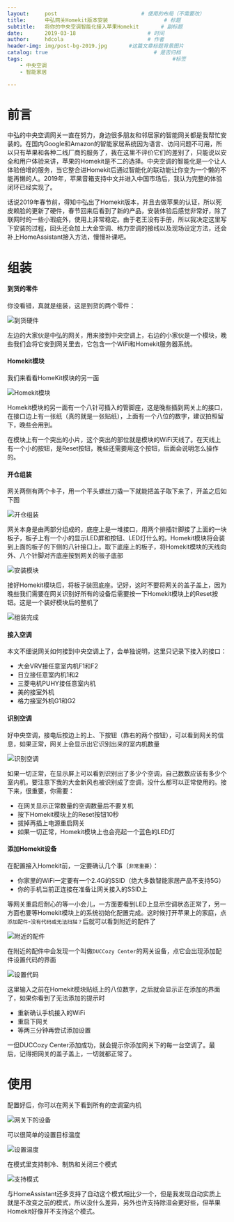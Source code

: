 ```yaml
---
layout:     post   				           # 使用的布局（不需要改）
title:      中弘网关Homekit版本安装    				 # 标题
subtitle:   将你的中央空调智能化接入苹果Homekit       # 副标题
date:       2019-03-18       				 # 时间
author:     hdcola          				 # 作者
header-img: img/post-bg-2019.jpg 	   #这篇文章标题背景图片
catalog: true 						           # 是否归档
tags:								                 #标签
    - 中央空调
    - 智能家居

---
```


# 前言

中弘的中央空调网关一直在努力，身边很多朋友和邻居家的智能网关都是我帮忙安装的。在国内Google和Amazon的智能家居系统因为语言、访问问题不可用，所以只有苹果和各种二线厂商的服务了，我在这里不评价它们的差别了，只能说以安全和用户体验来讲，苹果的Homekit是不二的选择。中央空调的智能化是一个让人体验倍增的服务，当它整合进Homekit后通过智能化的联动能让你变为一个懒的不能再懒的人。2019年，苹果音箱支持中文并进入中国市场后，我认为完整的体验闭环已经实现了。

话说2019年春节前，得知中弘出了Homekit版本，并且去做苹果的认证，所以死皮赖脸的更新了硬件，春节回来后看到了新的产品，安装体验后感觉非常好，除了联网时的一些小瑕疵外，使用上非常稳定。由于老王没有手册，所以我决定这里写下安装的过程，回头还会加上大金空调、格力空调的接线以及现场设定方法，还会补上HomeAssistant接入方法，慢慢补课吧。

# 组装

#### 到货的零件

你没看错，真就是组装，这是到货的两个零件：

![到货硬件](https://raw.githubusercontent.com/rainypo/image/master/2019/2019031801.jpg)

左边的大家伙是中弘的网关，用来接到中央空调上，右边的小家伙是一个模块，晚些我们会将它安到网关里去，它包含一个WiFi和Homekit服务器系统。

#### Homekit模块

我们来看看HomeKit模块的另一面

![Homekit模块](https://raw.githubusercontent.com/rainypo/image/master/2019/2019031802.jpg)

Homekit模块的另一面有一个八针可插入的管脚座，这是晚些插到网关上的接口，在接口边上有一张纸（真的就是一张贴纸），上面有一个八位的数字，建议拍照留下，晚些会用到。

在模块上有一个突出的小片，这个突出的部位就是模块的WiFi天线了。在天线上有一个小的按钮，是Reset按钮，晚些还需要用这个按钮，后面会说明怎么操作的。

#### 开仓组装

网关两侧有两个卡子，用一个平头螺丝刀撬一下就能把盖子取下来了，开盖之后如下图

![开仓组装](https://raw.githubusercontent.com/rainypo/image/master/2019/2019031803.jpg)

网关本身是由两部分组成的，底座上是一堆接口，用两个排插针脚接了上面的一块板子，板子上有一个小的显示LED屏和按钮、LED灯什么的。Homekit模块将会装到上面的板子的下侧的八针接口上。取下底座上的板子，将Homekit模块的天线向外、八个针脚对齐底座按到网关的板子底部

![安装模块](https://raw.githubusercontent.com/rainypo/image/master/2019/2019031804.jpg)

接好Homekit模块后，将板子装回底座。记好，这时不要将网关的盖子盖上，因为晚些我们需要在网关识别好所有的设备后需要按一下Homekit模块上的Reset按钮。这是一个装好模块后的整机了

![组装完成](https://raw.githubusercontent.com/rainypo/image/master/2019/2019031805.jpg)

#### 接入空调

本文不细说网关如何接到中央空调上了，会单独说明，这里只记录下接入的接口：

* 大金VRV接任意室内机F1和F2
* 日立接任意室内机1和2
* 三菱电机PUHY接任意室内机
* 美的接室外机
* 格力接室外机G1和G2

#### 识别空调

好中央空调，接电后按边上的上、下按钮（靠右的两个按钮），可以看到网关的信息，如果正常，网关上会显示出它识别出来的室内机数量

![识别空调](https://raw.githubusercontent.com/rainypo/image/master/2019/2019031806.jpg)

如果一切正常，在显示屏上可以看到识别出了多少个空调，自己数数应该有多少个室内机，要注意下我的大金新风也被识别成了空调，没什么都可以正常使用的。接下来，很重要，你需要：

* 在网关显示正常数量的空调数量后不要关机
* 按下Homekit模块上的Reset按钮10秒
* 拔掉再插上电源重启网关
* 如果一切正常，Homekit模块上也会亮起一个蓝色的LED灯

#### 添加Homekit设备

在配置接入Homekit前，一定要确认几个事（```非常重要```）：

* 你家里的WiFi一定要有一个2.4G的SSID（绝大多数智能家居产品不支持5G）
* 你的手机当前正连接在准备让网关接入的SSID上

等网关重启后耐心的等一小会儿，一方面要看到LED上显示空调状态正常了，另一方面也要等Homekit模块上的系统初始化配置完成。这时候打开苹果上的家庭，点```添加配件```-```没有代码或无法扫描？```后就可以看到附近的配件了

![附近的配件](https://raw.githubusercontent.com/rainypo/image/master/2019/2019031807.jpg)

在附近的配件中会发现一个叫做```DUCCozy Center```的网关设备，点它会出现添加配件设置代码的界面

![设置代码](https://raw.githubusercontent.com/rainypo/image/master/2019/2019031808.jpg)

这里输入之前在Homekit模块贴纸上的八位数字，之后就会显示正在添加的界面了，如果你看到了无法添加的提示时

* 重新确认手机接入的WiFi
* 重启下网关
* 等两三分钟再尝试添加设置

一但DUCCozy Center添加成功，就会提示你添加网关下的每一台空调了。最后，记得把网关的盖子盖上，一切就都正常了。

# 使用

配置好后，你可以在网关下看到所有的空调室内机

![网关下的设备](https://raw.githubusercontent.com/rainypo/image/master/2019/2019031809.jpg)

可以很简单的设置目标温度

![设置温度](https://raw.githubusercontent.com/rainypo/image/master/2019/2019031810.jpg)

在模式里支持制冷、制热和关闭三个模式

![支持模式](https://raw.githubusercontent.com/rainypo/image/master/2019/2019031811.jpg)

与HomeAssistant还多支持了自动这个模式相比少一个，但是我发现自动实质上就是不改变之前的模式，所以没什么差异，另外也许支持除湿会更好些，但苹果Homekit好像并不支持这个模式。
